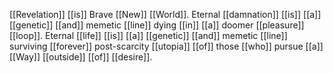 [[Revelation]] [[is]] Brave [[New]] [[World]]. Eternal [[damnation]] [[is]] [[a]] [[genetic]] [[and]] memetic [[line]] dying [[in]] [[a]] doomer [[pleasure]] [[loop]]. Eternal [[life]] [[is]] [[a]] [[genetic]] [[and]] memetic [[line]] surviving [[forever]] post-scarcity [[utopia]] [[of]] those [[who]] pursue [[a]] [[Way]] [[outside]] [[of]] [[desire]].